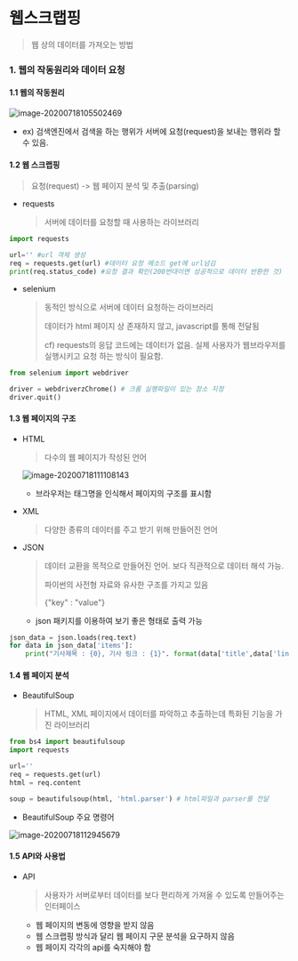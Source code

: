# 웹스크랩핑

> 웹 상의 데이터를 가져오는 방법



### 1. 웹의 작동원리와 데이터 요청

#### 1.1 웹의 작동원리



![image-20200718105502469](C:\Users\note\AppData\Roaming\Typora\typora-user-images\image-20200718105502469.png)

* ex) 검색엔진에서 검색을 하는 행위가 서버에 요청(request)을 보내는 행위라 할 수 있음. 

#### 1.2 웹 스크랩핑

> 요청(request) -> 웹 페이지 분석 및 추출(parsing)

* requests

  > 서버에 데이터를 요청할 때 사용하는 라이브러리

``` python
import requests

url='' #url 객체 생성
req = requests.get(url) #데이터 요청 메소드 get에 url넘김
print(req.status_code) #요청 결과 확인(200번대이면 성공적으로 데이터 반환한 것)
```



* selenium

  > 동적인 방식으로 서버에 데이터 요청하는 라이브러리
  >
  > 데이터가 html 페이지 상 존재하지 않고, javascript를 통해 전달됨
  >
  > cf) requests의 응답 코드에는 데이터가 없음. 실제 사용자가 웹브라우저를 실행시키고 요청   하는 방식이 필요함. 

```python
from selenium import webdriver

driver = webdriverzChrome() # 크롬 실행파일이 있는 장소 지정
driver.quit()
```



#### 1.3 웹 페이지의 구조

* HTML

  > 다수의 웹 페이지가 작성된 언어 

  ![image-20200718111108143](C:\Users\note\AppData\Roaming\Typora\typora-user-images\image-20200718111108143.png)
  * 브라우저는 태그명을 인식해서 페이지의 구조를 표시함

* XML

  > 다양한 종류의 데이터를 주고 받기 위해 만들어진 언어

* JSON

  > 데이터 교환을 목적으로 만들어진 언어. 보다 직관적으로 데이터 해석 가능.
  >
  > 파이썬의 사전형 자료와 유사한 구조를 가지고 있음
  >
  > {"key" : "value"}

  

  - json 패키지를 이용하여 보기 좋은 형태로 출력 가능

```python
json_data = json.loads(req.text)
for data in json_data['items']:
    print("기사제목 : {0}, 기사 링크 : {1}". format(data['title',data['link']]))
```





#### 1.4 웹 페이지 분석

* BeautifulSoup

  > HTML, XML 페이지에서 데이터를 파악하고 추출하는데 특화된 기능을 가진 라이브러리

```python
from bs4 import beautifulsoup
import requests

url='' 
req = requests.get(url)
html = req.content

soup = beautifulsoup(html, 'html.parser') # html파일과 parser를 전달
```

  *  BeautifulSoup 주요 명령어

![image-20200718112945679](C:\Users\note\AppData\Roaming\Typora\typora-user-images\image-20200718112945679.png)

#### 1.5 API와 사용법

* API

  > 사용자가 서버로부터 데이터를 보다 편리하게 가져올 수 있도록 만들어주는 인터페이스

  * 웹 페이지의 변동에 영향을 받지 않음
  * 웹 스크랩핑 방식과 달리 웹 페이지 구문 분석을 요구하지 않음
  * 웹 페이지 각각의 api를 숙지해야 함

  







